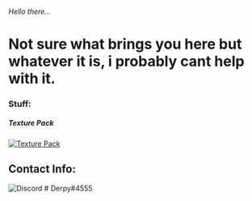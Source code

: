 
###### Hello there...

# Not sure what brings you here but whatever it is, i probably cant help with it.


### Stuff:

##### Texture Pack

[![`Texture Pack`](https://cdn.discordapp.com/attachments/584355797366997002/888760700921610270/nCqFcrzYSYmDUCl-1600x900-noPad.png)](https://dxrpy.github.io/Dxrpys-Garbage-Website/texture-pack)


















## Contact Info:
![`Discord`](https://cdn.discordapp.com/attachments/584355797366997002/888983547581431869/discord_logo-freelogovectors.net_-400x400.png) # Derpy#4555
